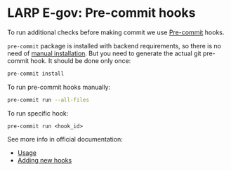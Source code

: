 # LARP E-gov: Pre-commit hooks #

To run additional checks before making commit we use [Pre-commit](https://pre-commit.com/) hooks.

`pre-commit` package is installed with backend requirements, so there is no need of [manual installation](https://pre-commit.com/#install).
But you need to generate the actual git pre-commit hook. It should be done only once:

```bash
pre-commit install
```

To run pre-commit hooks manually:

```bash
pre-commit run --all-files
```

To run specific hook:

```
pre-commit run <hook_id>
```

See more info in official documentation:

* [Usage](https://pre-commit.com/#usage)
* [Adding new hooks](https://pre-commit.com/#plugins)
